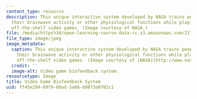 ```yaml
---
content_type: resource
description: This unique interactive system developed by NASA trains people to change
  their brainwave activity or other physiological functions while playing popular
  off-the-shelf video games. (Image courtesy of NASA.)
file: /media/https%3A/open-learning-course-data-rc.s3.amazonaws.com/21l-015-introduction-to-media-studies-fall-2005/ff45e294697960ad3a88b9873e8761c1_21l-015f05.jpg
file_type: image/jpeg
image_metadata:
  caption: This unique interactive system developed by NASA trains people to change
    their brainwave activity or other physiological functions while playing popular
    off-the-shelf video games. (Image courtesy of [NASA](http://www.nasa.gov/home/index.html).)
  credit: ''
  image-alt: Video game biofeedback system.
resourcetype: Image
title: Video Game Biofeedback System
uid: ff45e294-6979-60ad-3a88-b9873e8761c1
---
```

